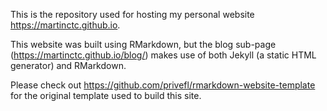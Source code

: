 This is the repository used for hosting my personal website https://martinctc.github.io.

This website was built using RMarkdown, but the blog sub-page (https://martinctc.github.io/blog/) makes use of both Jekyll (a static HTML generator) and RMarkdown.

Please check out https://github.com/privefl/rmarkdown-website-template for the original template used to build this site.
